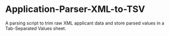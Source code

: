 # Application-Parser-XML-to-TSV
A parsing script to trim raw XML applicant data and store parsed values in a Tab-Separated Values sheet.
